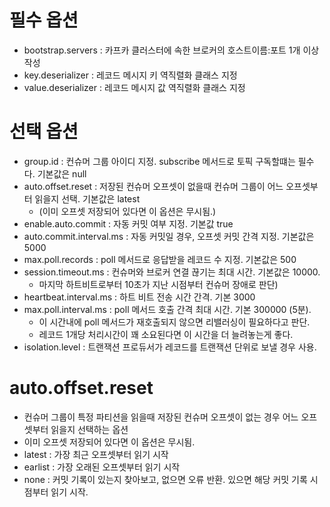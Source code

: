 # 필수 옵션
 * bootstrap.servers : 카프카 클러스터에 속한 브로커의 호스트이름:포트 1개 이상 작성
 * key.deserializer : 레코드 메시지 키 역직렬화 클래스 지정
 * value.deserializer : 레코드 메시지 값 역직렬화 클래스 지정


# 선택 옵션
 * group.id : 컨슈머 그룹 아이디 지정. subscribe 메서드로 토픽 구독할떄는 필수다. 기본값은 null
 * auto.offset.reset : 저장된 컨슈머 오프셋이 없을때 컨슈머 그룹이 어느 오프셋부터 읽을지 선택. 기본값은 latest
   * (이미 오프셋 저장되어 있다면 이 옵션은 무시됨.)
 * enable.auto.commit : 자동 커밋 여부 지정. 기본값 true
 * auto.commit.interval.ms : 자동 커밋일 경우, 오프셋 커밋 간격 지정. 기본값은 5000
 * max.poll.records : poll 메서드로 응답받을 레코드 수 지정. 기본값은 500
 * session.timeout.ms :  컨슈머와 브로커 연결 끊기는 최대 시간. 기본값은 10000.
   * 마지막 하트비트로부터 10초가 지난 시점부터 컨슈머 장애로 판단)
 * heartbeat.interval.ms : 하트 비트 전송 시간 간격. 기본 3000
 * max.poll.interval.ms : poll 메서드 호출 간격 최대 시간. 기본 300000 (5분).
   * 이 시간내에 poll 메서드가 재호출되지 않으면 리밸러싱이 필요하다고 판단.
   * 레코드 1개당 처리시간이 꽤 소요된다면 이 시간을 더 늘려놓는게 좋다. 
 * isolation.level : 트랜잭션 프로듀서가 레코드를 트랜잭션 단위로 보낼 경우 사용.


# auto.offset.reset
 * 컨슈머 그룹이 특정 파티션을 읽을때 저장된 컨슈머 오프셋이 없는 경우 어느 오프셋부터 읽을지 선택하는 옵션
 * 이미 오프셋 저장되어 있다면 이 옵션은 무시됨.
 * latest : 가장 최근 오프셋부터 읽기 시작
 * earlist : 가장 오래된 오프셋부터 읽기 시작
 * none : 커밋 기록이 있는지 찾아보고, 없으면 오류 반환. 있으면 해당 커밋 기록 시점부터 읽기 시작.
